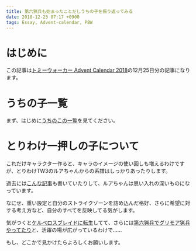 ```yaml
---
title: 第六猟兵も始まったことだしうちの子を振り返ってみる
date: 2018-12-25 07:17 +0900
tags: Essay, Advent-calendar, PBW
---
```


# はじめに

この記事は[トミーウォーカー Advent Calendar 2018](https://adventar.org/calendars/3581)の12月25日分の記事になります。

# うちの子一覧

まず、はじめに[うちのこの一覧](/tommywalker/characters/)を見てください。

# とりわけ一押しの子について

これだけキャラクター作ると、キャラのイメージの使い回しも増えるわけですが、とりわけTW3のルアちゃんからの系譜はしっかりあったりします。

過去には[こんな記事](/2016/06/10/endbraker-and-drifters/)も書いていたりして、ルアちゃんは思い入れの深いものになっています。

なにせ、重い設定と自分のストライクゾーンを詰め込んだ格好、さらに希望に対する考え方など、自分のすべてを反映してる気がします。

気がつくと[ケルベロスブレイドに転生](http://tw5.jp/character/status/e05708)してて、さらには[第六猟兵でグリモア猟兵やってたり](https://tw6.jp/character/status/f00043)と、活躍の場が広がっているわけで……

もし、どこかで見かけたらよろしくお願いします。